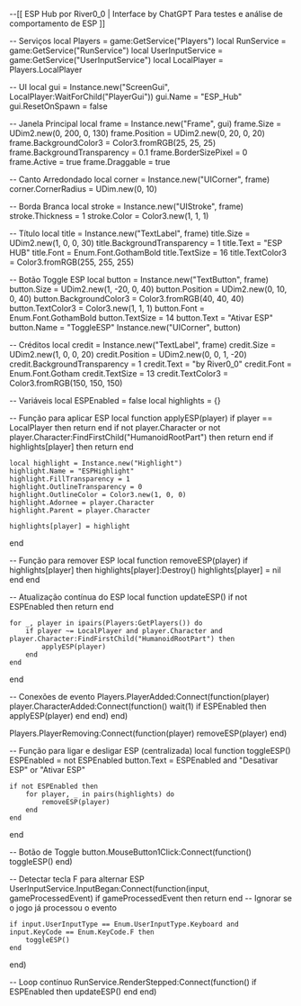 --[[ 
    ESP Hub por River0_0 | Interface by ChatGPT
    Para testes e análise de comportamento de ESP
]]

-- Serviços
local Players = game:GetService("Players")
local RunService = game:GetService("RunService")
local UserInputService = game:GetService("UserInputService")
local LocalPlayer = Players.LocalPlayer

-- UI
local gui = Instance.new("ScreenGui", LocalPlayer:WaitForChild("PlayerGui"))
gui.Name = "ESP_Hub"
gui.ResetOnSpawn = false

-- Janela Principal
local frame = Instance.new("Frame", gui)
frame.Size = UDim2.new(0, 200, 0, 130)
frame.Position = UDim2.new(0, 20, 0, 20)
frame.BackgroundColor3 = Color3.fromRGB(25, 25, 25)
frame.BackgroundTransparency = 0.1
frame.BorderSizePixel = 0
frame.Active = true
frame.Draggable = true

-- Canto Arredondado
local corner = Instance.new("UICorner", frame)
corner.CornerRadius = UDim.new(0, 10)

-- Borda Branca
local stroke = Instance.new("UIStroke", frame)
stroke.Thickness = 1
stroke.Color = Color3.new(1, 1, 1)

-- Título
local title = Instance.new("TextLabel", frame)
title.Size = UDim2.new(1, 0, 0, 30)
title.BackgroundTransparency = 1
title.Text = "ESP HUB"
title.Font = Enum.Font.GothamBold
title.TextSize = 16
title.TextColor3 = Color3.fromRGB(255, 255, 255)

-- Botão Toggle ESP
local button = Instance.new("TextButton", frame)
button.Size = UDim2.new(1, -20, 0, 40)
button.Position = UDim2.new(0, 10, 0, 40)
button.BackgroundColor3 = Color3.fromRGB(40, 40, 40)
button.TextColor3 = Color3.new(1, 1, 1)
button.Font = Enum.Font.GothamBold
button.TextSize = 14
button.Text = "Ativar ESP"
button.Name = "ToggleESP"
Instance.new("UICorner", button)

-- Créditos
local credit = Instance.new("TextLabel", frame)
credit.Size = UDim2.new(1, 0, 0, 20)
credit.Position = UDim2.new(0, 0, 1, -20)
credit.BackgroundTransparency = 1
credit.Text = "by River0_0"
credit.Font = Enum.Font.Gotham
credit.TextSize = 13
credit.TextColor3 = Color3.fromRGB(150, 150, 150)

-- Variáveis
local ESPEnabled = false
local highlights = {}

-- Função para aplicar ESP
local function applyESP(player)
	if player == LocalPlayer then return end
	if not player.Character or not player.Character:FindFirstChild("HumanoidRootPart") then return end
	if highlights[player] then return end

	local highlight = Instance.new("Highlight")
	highlight.Name = "ESPHighlight"
	highlight.FillTransparency = 1
	highlight.OutlineTransparency = 0
	highlight.OutlineColor = Color3.new(1, 0, 0)
	highlight.Adornee = player.Character
	highlight.Parent = player.Character

	highlights[player] = highlight
end

-- Função para remover ESP
local function removeESP(player)
	if highlights[player] then
		highlights[player]:Destroy()
		highlights[player] = nil
	end
end

-- Atualização contínua do ESP
local function updateESP()
	if not ESPEnabled then return end

	for _, player in ipairs(Players:GetPlayers()) do
		if player ~= LocalPlayer and player.Character and player.Character:FindFirstChild("HumanoidRootPart") then
			applyESP(player)
		end
	end
end

-- Conexões de evento
Players.PlayerAdded:Connect(function(player)
	player.CharacterAdded:Connect(function()
		wait(1)
		if ESPEnabled then applyESP(player) end
	end)
end)

Players.PlayerRemoving:Connect(function(player)
	removeESP(player)
end)

-- Função para ligar e desligar ESP (centralizada)
local function toggleESP()
	ESPEnabled = not ESPEnabled
	button.Text = ESPEnabled and "Desativar ESP" or "Ativar ESP"

	if not ESPEnabled then
		for player, _ in pairs(highlights) do
			removeESP(player)
		end
	end
end

-- Botão de Toggle
button.MouseButton1Click:Connect(function()
	toggleESP()
end)

-- Detectar tecla F para alternar ESP
UserInputService.InputBegan:Connect(function(input, gameProcessedEvent)
	if gameProcessedEvent then return end -- Ignorar se o jogo já processou o evento

	if input.UserInputType == Enum.UserInputType.Keyboard and input.KeyCode == Enum.KeyCode.F then
		toggleESP()
	end
end)

-- Loop contínuo
RunService.RenderStepped:Connect(function()
	if ESPEnabled then
		updateESP()
	end
end)
